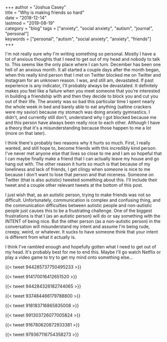 +++
author = "Joshua Casey"  
title = "Why is making friends so hard"  
date = "2018-12-14"  
lastmod = "2019-08-19"  
category = "blog"
tags = ["anxiety", "social anxiety", "autism", "journal", "personal"]  
keywords = ["personal", "autism", "social anxiety", "anxiety", "friends"]   
+++

I'm not really sure why I'm writing something so personal. Mostly I have a lot of anxious thoughts that I need to get out of my head and nobody to talk to. This seems like the only place where I can turn. December has been one hell of an anxious month. It all started a couple days after the month began, when this really kind person that I met on Twitter blocked me on Twitter and Instagram for an unknown reason. I was, and still am, devastated. If past experience is any indicator, I'll probably always be devastated. It definitely makes you feel like a failure when you meet someone that you're interested in building a friendship with and then they decide to block you and cut you out of their life. The anxiety was so bad this particular time I spent nearly the whole week in bed and barely able to eat anything (saltine crackers were my savior) because my stomach was doing anxiety gymnastics. I didn't, and currently still don't, understand why I got blocked because me and this person have always been really nice to each other. Although I have a theory that it's a misunderstanding because those happen to me a lot (more on that later).

I think there's probably two reasons why it hurts so much. First, I really wanted, and still hope to, become friends with this incredibly kind person. I've never met anyone else that lives so close to me and I am so hopeful that I can maybe finally make a friend that I can actually leave my house and go hang out with. The other reason it hurts so much is that because of my loneliness and lack of friends, I get clingy when someone is nice to me because I don't want to lose that person and that niceness. Someone on Twitter (that is also autistic) tweeted something about this. I'll include their tweet and a couple other relevant tweets at the bottom of this post.

I just wish that, as an autistic person, trying to make friends was not so difficult. Unfortunately, communication is complex and confusing thing, and the communication difficulties between autistic people and non-autistic people just causes this to be a frustrating challenge. One of the biggest frustrations is that I (as an autistic person) will do or say something with the INTENT of being nice. But the other person (as a non-autistic person) in the conversation will misunderstand my intent and assume I'm being rude, creepy, weird, or whatever. It sucks to have someone think that your intent is different from what it actually is.  

I think I've rambled enough and hopefully gotten what I need to get out of my head. It's probably best for me to end this. Maybe I'll go watch Netflix or play a video game to try to get my mind onto something else...  

{{< tweet 944285737750495233 >}}

{{< tweet 914170016412651520 >}}

{{< tweet 944284326182744065 >}}

{{< tweet 937484466179788800 >}}

{{< tweet 918183716865835008 >}}

{{< tweet 991303726077005824 >}}

{{< tweet 916780620872933381 >}}

{{< tweet 979367116754358273 >}}
